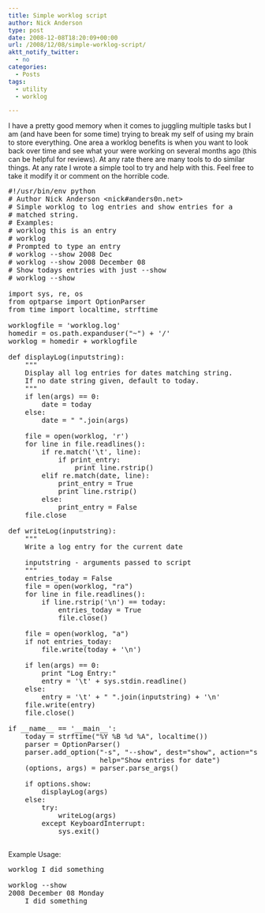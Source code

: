 ```yaml
---
title: Simple worklog script
author: Nick Anderson
type: post
date: 2008-12-08T18:20:09+00:00
url: /2008/12/08/simple-worklog-script/
aktt_notify_twitter:
  - no
categories:
  - Posts
tags:
  - utility
  - worklog

---
```

I have a pretty good memory when it comes to juggling multiple tasks but I am (and have been for some time) trying to break my self of using my brain to store everything. One area a worklog benefits is when you want to look back over time and see what your were working on several months ago (this can be helpful for reviews). At any rate there are many tools to do similar things. At any rate I wrote a simple tool to try and help with this. Feel free to take it modify it or comment on the horrible code.<!--more-->

<pre class="brush: bash; title: ; notranslate" title="">#!/usr/bin/env python
# Author Nick Anderson &lt;nick#anders0n.net&gt;
# Simple worklog to log entries and show entries for a 
# matched string.
# Examples:
# worklog this is an entry
# worklog
# Prompted to type an entry
# worklog --show 2008 Dec
# worklog --show 2008 December 08
# Show todays entries with just --show
# worklog --show 

import sys, re, os
from optparse import OptionParser
from time import localtime, strftime

worklogfile = 'worklog.log'
homedir = os.path.expanduser("~") + '/'
worklog = homedir + worklogfile

def displayLog(inputstring):
    """
    Display all log entries for dates matching string.
    If no date string given, default to today.
    """
    if len(args) == 0:
        date = today
    else:
        date = " ".join(args)

    file = open(worklog, 'r')
    for line in file.readlines():
        if re.match('\t', line):
            if print_entry:
                print line.rstrip()
        elif re.match(date, line):
            print_entry = True
            print line.rstrip()
        else:
            print_entry = False
    file.close

def writeLog(inputstring):
    """
    Write a log entry for the current date

    inputstring - arguments passed to script
    """
    entries_today = False
    file = open(worklog, "ra")
    for line in file.readlines():
        if line.rstrip('\n') == today:
            entries_today = True
            file.close()

    file = open(worklog, "a")
    if not entries_today:
        file.write(today + '\n')

    if len(args) == 0:
        print "Log Entry:"
        entry = '\t' + sys.stdin.readline()
    else:
        entry = '\t' + " ".join(inputstring) + '\n'
    file.write(entry)
    file.close()       

if __name__ == '__main__':
    today = strftime("%Y %B %d %A", localtime())
    parser = OptionParser()
    parser.add_option("-s", "--show", dest="show", action="store_true", 
                      help="Show entries for date")
    (options, args) = parser.parse_args()

    if options.show:
        displayLog(args)
    else:
        try:
            writeLog(args)
        except KeyboardInterrupt:
            sys.exit()

</pre>

Example Usage:

<pre class="brush: bash; title: ; notranslate" title="">worklog I did something

worklog --show
2008 December 08 Monday
	I did something
</pre>
